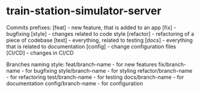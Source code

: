 # train-station-simulator-server

Commits prefixes:
[feat] - new feature, that is added to an app
[fix] - bugfixing
[style] - changes related to code style
[refactor] - refactoring of a piece of codebase
[test] - everything, related to testing
[docs] - everything that is related to documentation
[config] - change configuration files
[CI/CD] - changes in CI/CD

Branches naming style:
feat/branch-name - for new features
fix/branch-name - for bugfixing
style/branch-name - for styling
refactor/branch-name - for refactoring
test/branch-name - for testing
docs/branch-name - for documentation
config/branch-name - for configuration
